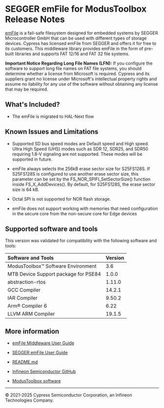 # SEGGER emFile for ModusToolbox Release Notes

[emFile](https://www.segger.com/products/file-system/emfile) is a fail-safe filesystem designed for embedded systems by SEGGER Microcontroller GmbH that can be used with different types of storage devices. Cypress has licensed emFile from SEGGER and offers it for free to its customers. This middleware library provides emFile in the form of pre-built libraries and supports FAT 12/16 and FAT 32 file systems.

**Important Notice Regarding Long File Names (LFN):** If you configure the software to support long file names on FAT file systems, you should determine whether a license from Microsoft is required. Cypress and its suppliers grant no license under Microsoft's intellectual property rights and assume no liability for any use of the software without obtaining any license that may be required.

## What's Included?

- The emFile is migrated to HAL-Next flow

## Known Issues and Limitations
- Supported SD bus speed modes are Default speed and High speed. Ultra High Speed (UHS) modes such as SDR 12, SDR25, and SDR50 requiring 1.8-V signaling are not supported. These modes will be supported in future.

- emFile always selects the 256kB erase sector size for S25FS128S. If S25FS128S is configured to use another erase sector size, this parameter can be set by the FS_NOR_SPIFI_SetSectorSize() function inside FS_X_AddDevices(). By default, for S25FS128S, the erase sector size is 64 kB.

- Octal SPI is not supported for NOR flash storage.

- emFile does not support working with memories that need configuration in the secure core from the non-secure core for Edge devices

## Supported software and tools

This version was validated for compatibility with the following software and tools:

| Software and Tools                        | Version  |
| :---------------------------------------- | :------- |
| ModusToolbox™ Software Environment        | 3.6      |
| MTB Device Support package for PSE84      | 1.0.0    |
| abstraction-rtos                          | 1.11.0   |
| GCC Compiler                              | 14.2.1   |
| IAR Compiler                              | 9.50.2   |
| Arm® Compiler 6                           | 6.22     |
| LLVM ARM Compiler                         | 19.1.5   |

## More information

- [emFile Middleware User Guide](https://infineon.github.io/emfile/html/index.html)

- [SEGGER emFile User Guide](./docs/UM02001_emFile.pdf)

- [README.md](./README.md)

- [Infineon Semiconductor GitHub](https://github.com/infineon)

- [ModusToolbox software](https://www.infineon.com/cms/en/design-support/tools/sdk/modustoolbox-software)

---
© 2021-2025 Cypress Semiconductor Corporation, an Infineon Technologies Company.
